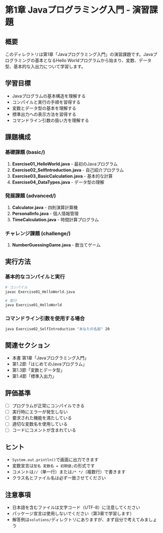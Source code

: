 # 第1章 Javaプログラミング入門 - 演習課題

## 概要
このディレクトリは第1章「Javaプログラミング入門」の演習課題です。Javaプログラミングの基本となるHello Worldプログラムから始まり、変数、データ型、基本的な入出力について学習します。

## 学習目標
- Javaプログラムの基本構造を理解する
- コンパイルと実行の手順を習得する
- 変数とデータ型の基本を理解する
- 標準出力への表示方法を習得する
- コマンドライン引数の扱い方を理解する

## 課題構成

### 基礎課題 (basic/)
1. **Exercise01_HelloWorld.java** - 最初のJavaプログラム
2. **Exercise02_SelfIntroduction.java** - 自己紹介プログラム
3. **Exercise03_BasicCalculation.java** - 基本的な計算
4. **Exercise04_DataTypes.java** - データ型の理解

### 発展課題 (advanced/)
1. **Calculator.java** - 四則演算計算機
2. **PersonalInfo.java** - 個人情報管理
3. **TimeCalculation.java** - 時間計算プログラム

### チャレンジ課題 (challenge/)
1. **NumberGuessingGame.java** - 数当てゲーム

## 実行方法

### 基本的なコンパイルと実行
```bash
# コンパイル
javac Exercise01_HelloWorld.java

# 実行
java Exercise01_HelloWorld
```

### コマンドライン引数を使用する場合
```bash
java Exercise02_SelfIntroduction "あなたの名前" 20
```

## 関連セクション
- 本書 第1章「Javaプログラミング入門」
- 第1.2節「はじめてのJavaプログラム」
- 第1.3節「変数とデータ型」
- 第1.4節「標準入出力」

## 評価基準
- [ ] プログラムが正常にコンパイルできる
- [ ] 実行時にエラーが発生しない
- [ ] 要求された機能を満たしている
- [ ] 適切な変数名を使用している
- [ ] コードにコメントが含まれている

## ヒント
- `System.out.println()`で画面に出力できます
- 変数宣言は`型名 変数名 = 初期値;`の形式です
- コメントは`//`（単一行）または`/* */`（複数行）で書きます
- クラス名とファイル名は必ず一致させてください

## 注意事項
- 日本語を含むファイルは文字コード（UTF-8）に注意してください
- パッケージ宣言は使用しないでください（第3章で学習します）
- 解答例は`solutions/`ディレクトリにありますが、まず自分で考えてみましょう